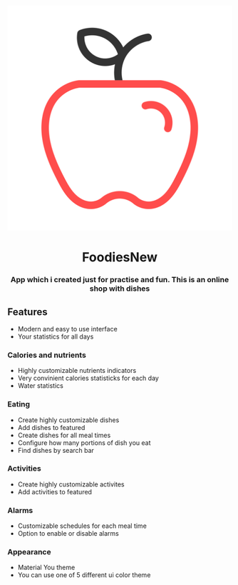 <div align="center">

<img src="docs/app_icon.svg"/>

# FoodiesNew

### App which i created just for practise and fun. This is an online shop with dishes

</div>

## Features
- Modern and easy to use interface
- Your statistics for all days
### Calories and nutrients
- Highly customizable nutrients indicators
- Very convinient calories statisticks for each day
- Water statistics
### Eating
- Create highly customizable dishes
- Add dishes to featured
- Create dishes for all meal times
- Configure how many portions of dish you eat
- Find dishes by search bar
### Activities
- Create highly customizable activites
- Add activities to featured
### Alarms
- Customizable schedules for each meal time
- Option to enable or disable alarms
### Appearance
- Material You theme
- You can use one of 5 different ui color theme

